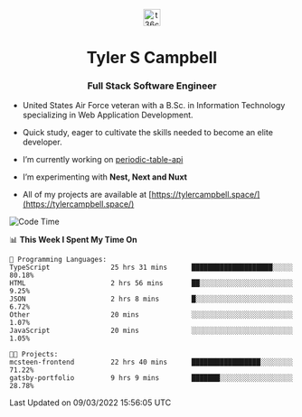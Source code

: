 <p align="center">
<a href="https://www.linkedin.com/in/t36campbell" target="blank"><img align="center" src="https://ik.imagekit.io/t36campbell/Portfolio/linkedin.png.original_m8bbGgPh6.png" alt="t36campbell" height="30" width="30" /></a>
</p>
<h1 align="center">Tyler S Campbell</h1>
<h3 align="center">Full Stack Software Engineer</h3>

* United States Air Force veteran with a B.Sc. in Information Technology specializing in Web Application Development. 

* Quick study, eager to cultivate the skills needed to become an elite developer.

* I’m currently working on [periodic-table-api](https://github.com/t36campbell/periodic-table-api)

* I’m experimenting with **Nest, Next and Nuxt**

* All of my projects are available at [https://tylercampbell.space/](https://tylercampbell.space/)

<!--START_SECTION:waka-->
![Code Time](http://img.shields.io/badge/Code%20Time-1%2C488%20hrs%2012%20mins-blue)

📊 **This Week I Spent My Time On** 

```text
💬 Programming Languages: 
TypeScript               25 hrs 31 mins      ████████████████████░░░░░   80.18% 
HTML                     2 hrs 56 mins       ██░░░░░░░░░░░░░░░░░░░░░░░   9.25% 
JSON                     2 hrs 8 mins        █░░░░░░░░░░░░░░░░░░░░░░░░   6.72% 
Other                    20 mins             ░░░░░░░░░░░░░░░░░░░░░░░░░   1.07% 
JavaScript               20 mins             ░░░░░░░░░░░░░░░░░░░░░░░░░   1.05%

🐱‍💻 Projects: 
mcsteen-frontend         22 hrs 40 mins      █████████████████░░░░░░░░   71.22% 
gatsby-portfolio         9 hrs 9 mins        ███████░░░░░░░░░░░░░░░░░░   28.78%

```


 Last Updated on 09/03/2022 15:56:05 UTC
<!--END_SECTION:waka-->

